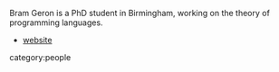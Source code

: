 Bram Geron is a PhD student in Birmingham, working on the theory of programming languages. 

* [website](https://bram.xyz/research)

category:people